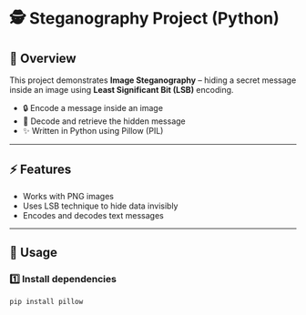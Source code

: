# 🕵️ Steganography Project (Python)

## 📌 Overview
This project demonstrates **Image Steganography** – hiding a secret message inside an image using **Least Significant Bit (LSB)** encoding.

- 🔒 Encode a message inside an image  
- 🔎 Decode and retrieve the hidden message  
- ✨ Written in Python using Pillow (PIL)  

---

## ⚡ Features
- Works with PNG images  
- Uses LSB technique to hide data invisibly  
- Encodes and decodes text messages  

---

## 🚀 Usage
### 1️⃣ Install dependencies
```bash
pip install pillow

